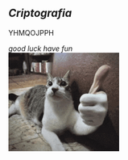 *Criptografia*  
---
YHMQOJPPH  
  
*good luck have fun*  
![Gato](https://github.com/Gabriel-Assis-Silva/Gabriel-Assis-Silva/blob/main/tamm-cat.gif)
